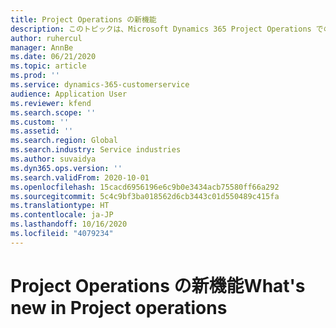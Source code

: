```yaml
---
title: Project Operations の新機能
description: このトピックは、Microsoft Dynamics 365 Project Operations での新機能に関する情報を提供します。
author: ruhercul
manager: AnnBe
ms.date: 06/21/2020
ms.topic: article
ms.prod: ''
ms.service: dynamics-365-customerservice
audience: Application User
ms.reviewer: kfend
ms.search.scope: ''
ms.custom: ''
ms.assetid: ''
ms.search.region: Global
ms.search.industry: Service industries
ms.author: suvaidya
ms.dyn365.ops.version: ''
ms.search.validFrom: 2020-10-01
ms.openlocfilehash: 15cacd6956196e6c9b0e3434acb75580ff66a292
ms.sourcegitcommit: 5c4c9bf3ba018562d6cb3443c01d550489c415fa
ms.translationtype: HT
ms.contentlocale: ja-JP
ms.lasthandoff: 10/16/2020
ms.locfileid: "4079234"
---
```

# <a name="whats-new-in-project-operations"></a><span data-ttu-id="f2ee9-103">Project Operations の新機能</span><span class="sxs-lookup"><span data-stu-id="f2ee9-103">What's new in Project operations</span></span>
